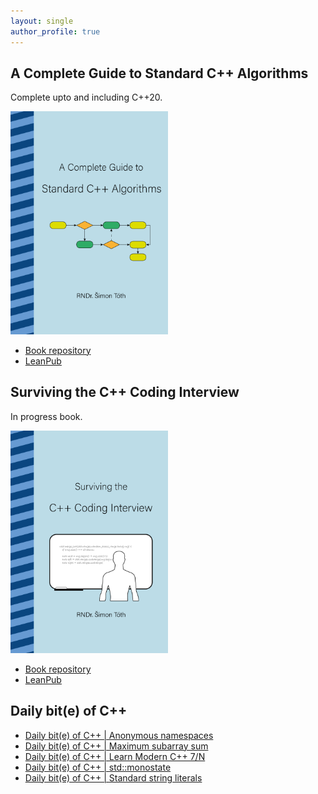 ```yaml
---
layout: single
author_profile: true
---
```


## A Complete Guide to Standard C++ Algorithms

Complete upto and including C++20.

[<img src="assets/images/book_algorithms_cover.png" width="50%">](https://leanpub.com/cpp-algorithms-guide)

- [Book repository](https://github.com/HappyCerberus/book-cpp-algorithms)
- [LeanPub](https://leanpub.com/cpp-algorithms-guide)

## Surviving the C++ Coding Interview

In progress book.

[<img src="assets/images/book_coding_interview_cover.png" width="50%">](https://leanpub.com/cpp-coding-interview)

- [Book repository](https://leanpub.com/cpp-coding-interview)
- [LeanPub](https://leanpub.com/cpp-coding-interview)

## Daily bit(e) of C++

<ul>
<!-- SUBSTACK:START --><li><a href="https://simontoth.substack.com/p/daily-bite-of-c-anonymous-namespaces">Daily bit&lpar;e&rpar; of C++ | Anonymous namespaces</a></li><li><a href="https://simontoth.substack.com/p/daily-bite-of-c-maximum-subarray">Daily bit&lpar;e&rpar; of C++ | Maximum subarray sum</a></li><li><a href="https://simontoth.substack.com/p/daily-bite-of-c-learn-modern-c-7n">Daily bit&lpar;e&rpar; of C++ | Learn Modern C++ 7/N</a></li><li><a href="https://simontoth.substack.com/p/daily-bite-of-c-stdmonostate">Daily bit&lpar;e&rpar; of C++ | std::monostate</a></li><li><a href="https://simontoth.substack.com/p/daily-bite-of-c-standard-string-literals">Daily bit&lpar;e&rpar; of C++ | Standard string literals</a></li><!-- SUBSTACK:END -->
</ul>
